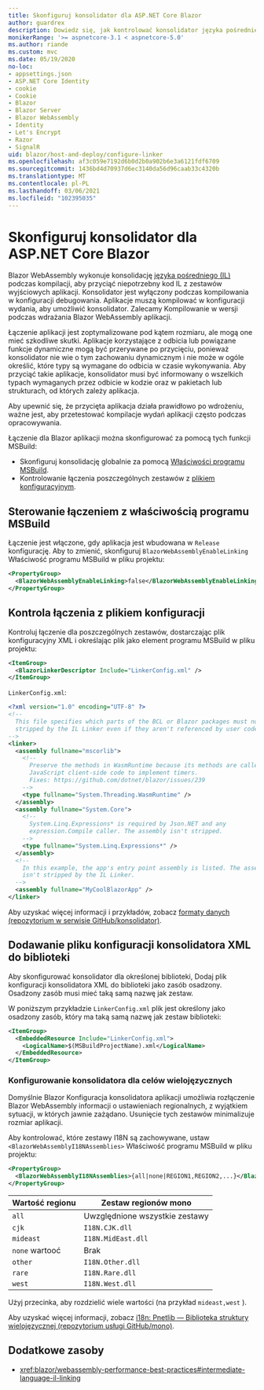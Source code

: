 ```yaml
---
title: Skonfiguruj konsolidator dla ASP.NET Core Blazor
author: guardrex
description: Dowiedz się, jak kontrolować konsolidator języka pośredniego (IL) podczas kompilowania Blazor aplikacji.
monikerRange: '>= aspnetcore-3.1 < aspnetcore-5.0'
ms.author: riande
ms.custom: mvc
ms.date: 05/19/2020
no-loc:
- appsettings.json
- ASP.NET Core Identity
- cookie
- Cookie
- Blazor
- Blazor Server
- Blazor WebAssembly
- Identity
- Let's Encrypt
- Razor
- SignalR
uid: blazor/host-and-deploy/configure-linker
ms.openlocfilehash: af3c059e7192d6b0d2b0a902b6e3a6121fdf6709
ms.sourcegitcommit: 1436bd4d70937d6ec3140da56d96caab33c4320b
ms.translationtype: MT
ms.contentlocale: pl-PL
ms.lasthandoff: 03/06/2021
ms.locfileid: "102395035"
---
```

# <a name="configure-the-linker-for-aspnet-core-blazor"></a>Skonfiguruj konsolidator dla ASP.NET Core Blazor

Blazor WebAssembly wykonuje konsolidację [języka pośredniego (IL)](/dotnet/standard/managed-code#intermediate-language--execution) podczas kompilacji, aby przyciąć niepotrzebny kod IL z zestawów wyjściowych aplikacji. Konsolidator jest wyłączony podczas kompilowania w konfiguracji debugowania. Aplikacje muszą kompilować w konfiguracji wydania, aby umożliwić konsolidator. Zalecamy Kompilowanie w wersji podczas wdrażania Blazor WebAssembly aplikacji. 

Łączenie aplikacji jest zoptymalizowane pod kątem rozmiaru, ale mogą one mieć szkodliwe skutki. Aplikacje korzystające z odbicia lub powiązane funkcje dynamiczne mogą być przerywane po przycięciu, ponieważ konsolidator nie wie o tym zachowaniu dynamicznym i nie może w ogóle określić, które typy są wymagane do odbicia w czasie wykonywania. Aby przyciąć takie aplikacje, konsolidator musi być informowany o wszelkich typach wymaganych przez odbicie w kodzie oraz w pakietach lub strukturach, od których zależy aplikacja.

Aby upewnić się, że przycięta aplikacja działa prawidłowo po wdrożeniu, ważne jest, aby przetestować kompilacje wydań aplikacji często podczas opracowywania.

Łączenie dla Blazor aplikacji można skonfigurować za pomocą tych funkcji MSBuild:

* Skonfiguruj konsolidację globalnie za pomocą [Właściwości programu MSBuild](#control-linking-with-an-msbuild-property).
* Kontrolowanie łączenia poszczególnych zestawów z [plikiem konfiguracyjnym](#control-linking-with-a-configuration-file).

## <a name="control-linking-with-an-msbuild-property"></a>Sterowanie łączeniem z właściwością programu MSBuild

Łączenie jest włączone, gdy aplikacja jest wbudowana w `Release` konfigurację. Aby to zmienić, skonfiguruj `BlazorWebAssemblyEnableLinking` Właściwość programu MSBuild w pliku projektu:

```xml
<PropertyGroup>
  <BlazorWebAssemblyEnableLinking>false</BlazorWebAssemblyEnableLinking>
</PropertyGroup>
```

## <a name="control-linking-with-a-configuration-file"></a>Kontrola łączenia z plikiem konfiguracji

Kontroluj łączenie dla poszczególnych zestawów, dostarczając plik konfiguracyjny XML i określając plik jako element programu MSBuild w pliku projektu:

```xml
<ItemGroup>
  <BlazorLinkerDescriptor Include="LinkerConfig.xml" />
</ItemGroup>
```

`LinkerConfig.xml`:

```xml
<?xml version="1.0" encoding="UTF-8" ?>
<!--
  This file specifies which parts of the BCL or Blazor packages must not be
  stripped by the IL Linker even if they aren't referenced by user code.
-->
<linker>
  <assembly fullname="mscorlib">
    <!--
      Preserve the methods in WasmRuntime because its methods are called by 
      JavaScript client-side code to implement timers.
      Fixes: https://github.com/dotnet/blazor/issues/239
    -->
    <type fullname="System.Threading.WasmRuntime" />
  </assembly>
  <assembly fullname="System.Core">
    <!--
      System.Linq.Expressions* is required by Json.NET and any 
      expression.Compile caller. The assembly isn't stripped.
    -->
    <type fullname="System.Linq.Expressions*" />
  </assembly>
  <!--
    In this example, the app's entry point assembly is listed. The assembly
    isn't stripped by the IL Linker.
  -->
  <assembly fullname="MyCoolBlazorApp" />
</linker>
```

Aby uzyskać więcej informacji i przykładów, zobacz [formaty danych (repozytorium w serwisie GitHub/konsolidator)](https://github.com/mono/linker/blob/main/docs/data-formats.md).

## <a name="add-an-xml-linker-configuration-file-to-a-library"></a>Dodawanie pliku konfiguracji konsolidatora XML do biblioteki

Aby skonfigurować konsolidator dla określonej biblioteki, Dodaj plik konfiguracji konsolidatora XML do biblioteki jako zasób osadzony. Osadzony zasób musi mieć taką samą nazwę jak zestaw.

W poniższym przykładzie `LinkerConfig.xml` plik jest określony jako osadzony zasób, który ma taką samą nazwę jak zestaw biblioteki:

```xml
<ItemGroup>
  <EmbeddedResource Include="LinkerConfig.xml">
    <LogicalName>$(MSBuildProjectName).xml</LogicalName>
  </EmbeddedResource>
</ItemGroup>
```

### <a name="configure-the-linker-for-internationalization"></a>Konfigurowanie konsolidatora dla celów wielojęzycznych

Domyślnie Blazor Konfiguracja konsolidatora aplikacji umożliwia rozłączenie Blazor WebAssembly informacji o ustawieniach regionalnych, z wyjątkiem sytuacji, w których jawnie zażądano. Usunięcie tych zestawów minimalizuje rozmiar aplikacji.

Aby kontrolować, które zestawy I18N są zachowywane, ustaw `<BlazorWebAssemblyI18NAssemblies>` Właściwość programu MSBuild w pliku projektu:

```xml
<PropertyGroup>
  <BlazorWebAssemblyI18NAssemblies>{all|none|REGION1,REGION2,...}</BlazorWebAssemblyI18NAssemblies>
</PropertyGroup>
```

| Wartość regionu     | Zestaw regionów mono    |
| ---------------- | ----------------------- |
| `all`            | Uwzględnione wszystkie zestawy |
| `cjk`            | `I18N.CJK.dll`          |
| `mideast`        | `I18N.MidEast.dll`      |
| `none` wartooć | Brak                    |
| `other`          | `I18N.Other.dll`        |
| `rare`           | `I18N.Rare.dll`         |
| `west`           | `I18N.West.dll`         |

Użyj przecinka, aby rozdzielić wiele wartości (na przykład `mideast,west` ).

Aby uzyskać więcej informacji, zobacz [i18n: Pnetlib — Biblioteka struktury wielojęzycznej (repozytorium usługi GitHub/mono)](https://github.com/mono/mono/tree/master/mcs/class/I18N).

## <a name="additional-resources"></a>Dodatkowe zasoby

* <xref:blazor/webassembly-performance-best-practices#intermediate-language-il-linking>
